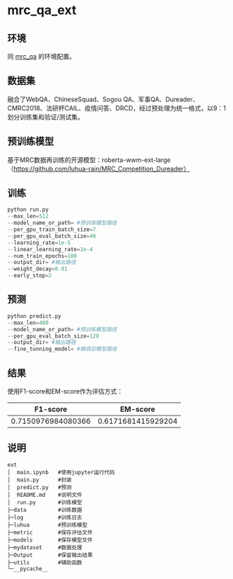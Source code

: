 # mrc_qa_ext

## 环境

同 [mrc_qa](../README.md) 的环境配置。

## 数据集

融合了WebQA、ChineseSquad、Sogou QA、军事QA、Dureader、CMRC2018、法研杯CAIL、疫情问答、DRCD，经过预处理为统一格式，以9：1划分训练集和验证/测试集。

## 预训练模型

基于MRC数据再训练的开源模型：roberta-wwm-ext-large（https://github.com/luhua-rain/MRC_Competition_Dureader）

## 训练

```python
python run.py
--max_len=512
--model_name_or_path= #预训练模型路径
--per_gpu_train_batch_size=7
--per_gpu_eval_batch_size=40
--learning_rate=1e-5
--linear_learning_rate=1e-4
--num_train_epochs=100
--output_dir= #输出路径
--weight_decay=0.01
--early_stop=2
```

## 预测

```PYTHON
python predict.py
--max_len=400
--model_name_or_path= #预训练模型路径
--per_gpu_eval_batch_size=120
--output_dir= #输出路径
--fine_tunning_model= #微调后模型路径
```

## 结果

使用F1-score和EM-score作为评估方式：

| F1-score           | EM-score           |
| ------------------ | ------------------ |
| 0.7150976984080366 | 0.6171681415929204 |

## 说明

```
ext
│  main.ipynb	#使用jupyter运行代码
│  main.py		#封装
│  predict.py	#预测
│  README.md	#说明文件
│  run.py		#训练模型
├─data			#训练数据
├─log			#训练日志
├─luhua			#预训练模型
├─metric		#保存评估文件
├─models		#保存模型文件
├─mydataset		#数据处理
├─Output		#保留输出结果
├─utils			#辅助函数
└─__pycache__
```

